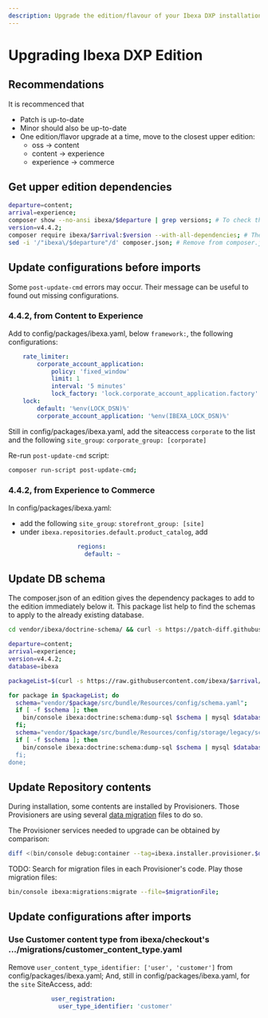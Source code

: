 ```yaml
---
description: Upgrade the edition/flavour of your Ibexa DXP installation.
---
```


# Upgrading Ibexa DXP Edition

## Recommendations

It is recommenced that 
- Patch is up-to-date
- Minor should also be up-to-date
- One edition/flavor upgrade at a time, move to the closest upper edition:
  - oss → content
  - content → experience
  - experience → commerce

## Get upper edition dependencies

```bash
departure=content;
arrival=experience;
composer show --no-ansi ibexa/$departure | grep versions; # To check the actual version of the current edition
version=v4.4.2;
composer require ibexa/$arrival:$version --with-all-dependencies; # There might be errors while running post-update-cmd scripts
sed -i '/"ibexa\/$departure"/d' composer.json; # Remove from composer.json the previous edition to ease future updates
```

## Update configurations before imports

Some `post-update-cmd` errors may occur. Their message can be useful to found out missing configurations.

### 4.4.2, from Content to Experience

Add to config/packages/ibexa.yaml, below `framework:`, the following configurations:
```yaml
    rate_limiter:
        corporate_account_application:
            policy: 'fixed_window'
            limit: 1
            interval: '5 minutes'
            lock_factory: 'lock.corporate_account_application.factory'
    lock:
        default: '%env(LOCK_DSN)%'
        corporate_account_application: '%env(IBEXA_LOCK_DSN)%'
```

Still in config/packages/ibexa.yaml, add the siteaccess `corporate` to the list and the following `site_group`: `corporate_group: [corporate]`

Re-run `post-update-cmd` script:

```bash
composer run-script post-update-cmd;
```

### 4.4.2, from Experience to Commerce

In config/packages/ibexa.yaml:
- add the following `site_group`: `storefront_group: [site]`
- under `ibexa.repositories.default.product_catalog`, add
  ```yaml
                  regions:
                    default: ~
  ```

## Update DB schema

The composer.json of an edition gives the dependency packages to add to the edition immediately below it.
This package list help to find the schemas to apply to the already existing database.

```bash
cd vendor/ibexa/doctrine-schema/ && curl -s https://patch-diff.githubusercontent.com/raw/ibexa/doctrine-schema/pull/17.diff | git apply

departure=content;
arrival=experience;
version=v4.4.2;
database=ibexa

packageList=$(curl -s https://raw.githubusercontent.com/ibexa/$arrival/$version/composer.json | jq .require | grep ibexa | grep -v ibexa/$departure | cut -d '"' -f 2 | xargs);

for package in $packageList; do
  schema="vendor/$package/src/bundle/Resources/config/schema.yaml";
  if [ -f $schema ]; then
    bin/console ibexa:doctrine:schema:dump-sql $schema | mysql $database;
  fi;
  schema="vendor/$package/src/bundle/Resources/config/storage/legacy/schema.yaml";
  if [ -f $schema ]; then
    bin/console ibexa:doctrine:schema:dump-sql $schema | mysql $database";
  fi;
done;
```

## Update Repository contents

During installation, some contents are installed by Provisioners.
Those Provisioners are using several [data migration](../content_management/data_migration/data_migration.md) files to do so.

The Provisioner services needed to upgrade can be obtained by comparison:

```bash
diff <(bin/console debug:container --tag=ibexa.installer.provisioner.$departure | grep Provision | sed 's/  */ /g') <(bin/console debug:container --tag=ibexa.installer.provisioner.$arrival | grep Provision | sed 's/  */ /g') | grep '^>' | cut -d ' ' -f 3;
```

TODO: Search for migration files in each Provisioner's code. Play those migration files:

```bash
bin/console ibexa:migrations:migrate --file=$migrationFile;
```

## Update configurations after imports

### Use Customer content type from ibexa/checkout's …/migrations/customer_content_type.yaml

Remove `user_content_type_identifier: ['user', 'customer']` from config/packages/ibexa.yaml;
And, still in config/packages/ibexa.yaml, for the `site` SiteAccess, add:
```yaml
            user_registration:
              user_type_identifier: 'customer'
```